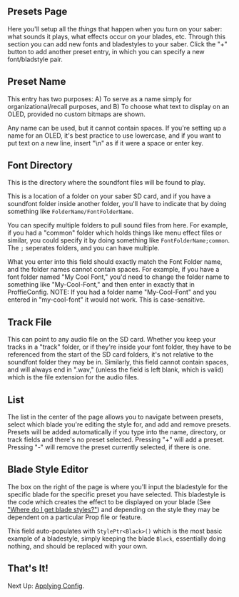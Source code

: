 ## Presets Page

Here you'll setup all the *things* that happen when you turn on your saber: what sounds it plays, what effects occur on your blades, etc.
Through this section you can add new fonts and bladestyles to your saber. Click the "+" button to add another preset entry, in which you can specify a new font/bladstyle pair.

## Preset Name

This entry has two purposes:
A) To serve as a name simply for organizational/recall purposes, and
B) To choose what text to display on an OLED, provided no custom bitmaps are shown.

Any name can be used, but it cannot contain spaces. If you're setting up a name for an OLED, it's best practice to use lowercase, and if you want to put text on a new line, insert "\n" as if it were a space or enter key.

## Font Directory

This is the directory where the soundfont files will be found to play.

This is a location of a folder on your saber SD card, and if you have a soundfont folder inside another folder, you'll have to indicate that by doing something like `FolderName/FontFolderName`.

You can specify multiple folders to pull sound files from here. For example, if you had a "common" folder which holds things like menu effect files or similar, you could specify it by doing something like `FontFolderName;common`. The `;` seperates folders, and you can have multiple.

What you enter into this field should exactly match the Font Folder name, and the folder names cannot contain spaces. For example, if you have a font folder named "My Cool Font," you'd need to change the folder name to something like "My-Cool-Font," and then enter in exactly that in ProffieConfig. NOTE: If you had a folder name "My-Cool-Font" and you entered in "my-cool-font" it would not work. This is case-sensitive.

## Track File

This can point to any audio file on the SD card. Whether you keep your tracks in a "track" folder, or if they're inside your font folder, they have to be referenced from the start of the SD card folders, it's not relative to the soundfont folder they may be in. Similarly, this field cannot contain spaces, and will always end in ".wav," (unless the field is left blank, which is valid) which is the file extension for the audio files.

## List

The list in the center of the page allows you to navigate between presets, select which blade you're editing the style for, and add and remove presets. Presets will be added automatically if you type into the name, directory, or track fields and there's no preset selected. Pressing "+" will add a preset. Pressing "-" will remove the preset currently selected, if there is one.

## Blade Style Editor

The box on the right of the page is where you'll input the bladestyle for the specific blade for the specific preset you have selected. This bladestyle is the code which creates the effect to be displayed on your blade (See ["Where do I get blade styles?"](/docs/faq.md#where-do-i-get-blade-styles)) and depending on the style they may be dependent on a particular Prop file or feature.

This field auto-populates with `StylePtr<Black>()` which is the most basic example of a bladestyle, simply keeping the blade `Black`, essentially doing nothing, and should be replaced with your own.

## That's It!
Next Up: [Applying Config](/docs/applying.md).
